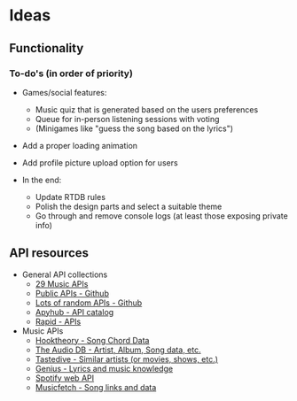 # Ideas

## Functionality

### To-do's (in order of priority)

- Games/social features:

  - Music quiz that is generated based on the users preferences
  - Queue for in-person listening sessions with voting
  - (Minigames like "guess the song based on the lyrics")

- Add a proper loading animation

- Add profile picture upload option for users

- In the end:
  - Update RTDB rules
  - Polish the design parts and select a suitable theme
  - Go through and remove console logs (at least those exposing private info)

## API resources

- General API collections
  - [29 Music APIs](https://publicapis.dev/category/music)
  - [Public APIs - Github](https://github.com/public-apis/public-apis)
  - [Lots of random APIs - Github](https://github.com/whizkydee/Awesome-APIs)
  - [Apyhub - API catalog](https://apyhub.com/catalog?ref=public_apis&utm_medium=website)
  - [Rapid - APIs](https://rapidapi.com/hub)
- Music APIs
  - [Hooktheory - Song Chord Data](https://www.hooktheory.com/api/trends/docs)
  - [The Audio DB - Artist, Album, Song data, etc.](https://www.theaudiodb.com/api_guide.php?ref=public_apis&utm_medium=website)
  - [Tastedive - Similar artists (or movies, shows, etc.)](https://tastedive.com/read/api?ref=public_apis&utm_medium=website)
  - [Genius - Lyrics and music knowledge](https://docs.genius.com/?ref=public_apis&utm_medium=website)
  - [Spotify web API](https://developer.spotify.com/documentation/web-api?ref=public_apis&utm_medium=website)
  - [Musicfetch - Song links and data](https://musicfetch.io/)
